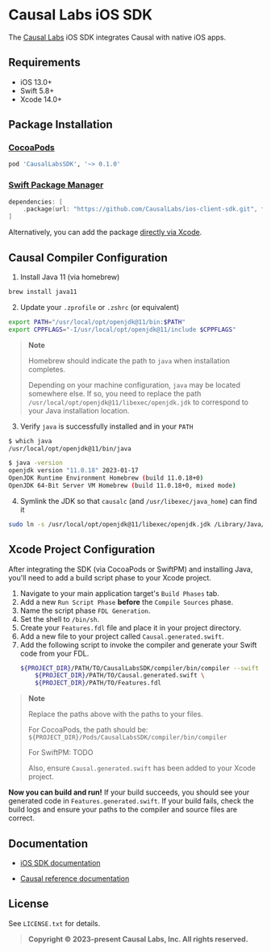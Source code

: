 # Causal Labs iOS SDK

The [Causal Labs](https://www.causallabs.io) iOS SDK integrates Causal with native iOS apps.

## Requirements

- iOS 13.0+
- Swift 5.8+
- Xcode 14.0+

## Package Installation

### [CocoaPods](http://cocoapods.org)

````ruby
pod 'CausalLabsSDK', '~> 0.1.0'
````

### [Swift Package Manager](https://swift.org/package-manager/)

```swift
dependencies: [
    .package(url: "https://github.com/CausalLabs/ios-client-sdk.git", from: "0.1.0")
]
```

Alternatively, you can add the package [directly via Xcode](https://developer.apple.com/documentation/xcode/adding_package_dependencies_to_your_app).

## Causal Compiler Configuration

1. Install Java 11 (via homebrew)

```bash
brew install java11
```

2. Update your `.zprofile` or `.zshrc` (or equivalent)

```bash
export PATH="/usr/local/opt/openjdk@11/bin:$PATH"
export CPPFLAGS="-I/usr/local/opt/openjdk@11/include $CPPFLAGS"
```

> **Note**
>
> Homebrew should indicate the path to `java` when installation completes.
>
> Depending on your machine configuration, `java` may be located somewhere else.
> If so, you need to replace the path `/usr/local/opt/openjdk@11/libexec/openjdk.jdk` to correspond to your Java installation location.

3. Verify `java` is successfully installed and in your `PATH`

```bash
$ which java
/usr/local/opt/openjdk@11/bin/java
```

```bash
$ java -version
openjdk version "11.0.18" 2023-01-17
OpenJDK Runtime Environment Homebrew (build 11.0.18+0)
OpenJDK 64-Bit Server VM Homebrew (build 11.0.18+0, mixed mode)
```

4. Symlink the JDK so that `causalc` (and `/usr/libexec/java_home`) can find it

```bash
sudo ln -s /usr/local/opt/openjdk@11/libexec/openjdk.jdk /Library/Java/JavaVirtualMachines/openjdk-11.jdk
```

## Xcode Project Configuration

After integrating the SDK (via CocoaPods or SwiftPM) and installing Java, you'll need to add a build script phase to your Xcode project.

1. Navigate to your main application target's `Build Phases` tab.
1. Add a new `Run Script Phase` **before** the `Compile Sources` phase.
1. Name the script phase `FDL Generation`.
1. Set the shell to `/bin/sh`.
1. Create your `Features.fdl` file and place it in your project directory.
1. Add a new file to your project called `Causal.generated.swift`.
1. Add the following script to invoke the compiler and generate your Swift code from your FDL.
    ```bash
    ${PROJECT_DIR}/PATH/TO/CausalLabsSDK/compiler/bin/compiler --swift \
        ${PROJECT_DIR}/PATH/TO/Causal.generated.swift \
        ${PROJECT_DIR}/PATH/TO/Features.fdl
    ```

> **Note**
>
> Replace the paths above with the paths to your files.
>
> For CocoaPods, the path should be: `${PROJECT_DIR}/Pods/CausalLabsSDK/compiler/bin/compiler`
>
> For SwiftPM: TODO
>
> Also, ensure `Causal.generated.swift` has been added to your Xcode project.

**Now you can build and run!** If your build succeeds, you should see your generated code in `Features.generated.swift`. If your build fails, check the build logs and ensure your paths to the compiler and source files are correct.

## Documentation

- [iOS SDK documentation](https://causallabs.github.io/ios-client-sdk)

- [Causal reference documentation](https://tech.causallabs.io/docs/index)

## License

See `LICENSE.txt` for details.

> **Copyright © 2023-present Causal Labs, Inc. All rights reserved.**
